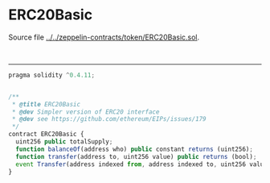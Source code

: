 # ERC20Basic

Source file [../../zeppelin-contracts/token/ERC20Basic.sol](../../zeppelin-contracts/token/ERC20Basic.sol).

<br />

<hr />

```javascript
pragma solidity ^0.4.11;


/**
 * @title ERC20Basic
 * @dev Simpler version of ERC20 interface
 * @dev see https://github.com/ethereum/EIPs/issues/179
 */
contract ERC20Basic {
  uint256 public totalSupply;
  function balanceOf(address who) public constant returns (uint256);
  function transfer(address to, uint256 value) public returns (bool);
  event Transfer(address indexed from, address indexed to, uint256 value);
}

```

